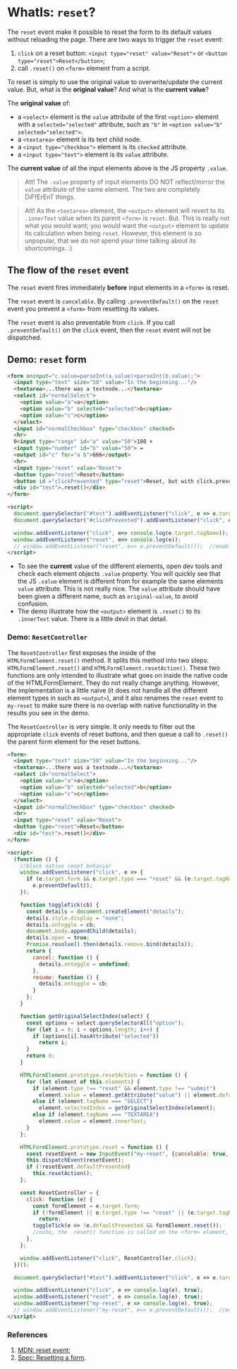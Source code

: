 # WhatIs: `reset`?

The `reset` event make it possible to reset the form to its default values without reloading the page. There are two ways to trigger the `reset` event:
1. `click` on a reset button: `<input type="reset" value="Reset">` or `<button type="reset">Reset</button>`;
2. call `.reset()` on `<form>` element from a script.
  
To reset is simply to use the original value to overwrite/update the current value. But, what is the **original value**? And what is the **current value**?

The **original value** of: 
* a `<select>` element is the `value` attribute of the first `<option>` element with a `selected="selected"` attribute, such as `"b"` in `<option value="b" selected="selected">`.   
* a `<textarea>` element is its text child node.   
* a `<input type="checkbox">` element is its `checked` attribute.   
* a `<input type="text">` element is its `value` attribute.

The **current value** of all the input elements above is the JS property `.value`.

> Att! The `.value` property of input elements DO NOT reflect/mirror the `value` attribute of the same element. The two are completely DiFfErEnT things.

> Att! As the  `<textarea>` element, the `<output>` element will revert to its `.innerText` value when its parent `<form>` is `reset`. But. This is really not what you would want; you would want the `<output>` element to update its calculation when being `reset`. However, this element is so unpopular, that we do not spend your time talking about its shortcomings. :)

## The flow of the `reset` event

The `reset` event fires immediately **before** input elements in a `<form>` is reset.

The `reset` event is `cancelable`. By calling `.preventDefault()` on the `reset` event you prevent a `<form>` from resetting its values.

The `reset` event is also preventable from `click`. If you call `.preventDefault()` on the `click` event, then the `reset` event will not be dispatched.

## Demo: `reset` form

```html
<form oninput="c.value=parseInt(a.value)+parseInt(b.value);">
  <input type="text" size="50" value="In the beginning..."/>
  <textarea>...there was a textnode...</textarea>
  <select id="normalSelect">
    <option value="a">a</option>
    <option value="b" selected="selected">b</option>
    <option value="c">c</option>
  </select>
  <input id="normalCheckbox" type="checkbox" checked>
  <hr>
  0<input type="range" id="a" value="50">100 +
  <input type="number" id="b" value="50"> =
  <output id="c" for="a b">666</output>
  <hr>
  <input type="reset" value="Reset">
  <button type="reset">Reset</button>
  <button id ="clickPrevented" type="reset">Reset, but with click.preventDefault() being called.</button>
  <div id="test">.reset()</div>
</form>

<script>
  document.querySelector("#test").addEventListener("click", e => e.target.parentNode.reset());
  document.querySelector("#clickPrevented").addEventListener("click", e => e.preventDefault());

  window.addEventListener("click", e=> console.log(e.target.tagName));
  window.addEventListener("reset", e=> console.log(e));
  // window.addEventListener("reset", e=> e.preventDefault());  //enable this to block the form from resetting itself
</script>
```        

* To see the **current** value of the different elements, open dev tools and check each element objects `.value` property. You will quickly see that the JS `.value` element is different from for example the same elements `value` attribute. This is not really nice. The `value` attribute should have been given a different name, such as `original-value`, to avoid confusion.
* The demo illustrate how the `<output>` element is `.reset()` to its `.innerText` value. There is a little devil in that detail. 

### Demo: `ResetController`

The `ResetController` first exposes the inside of the `HTMLFormElement.reset()` method. It splits this method into two steps: `HTMLFormElement.reset()` and `HTMLFormElement.resetAction()`. These two functions are only intended to illustrate what goes on inside the native code of the HTMLFormElement. They do not really change anything. However, the implementation is a little naive (it does not handle all the different element types in such as `<output>`), and it also renames the `reset` event to `my-reset` to make sure there is no overlap with native functionality in the results you see in the demo.

The `ResetController` is very simple. It only needs to filter out the appropriate `click` events of reset buttons, and then queue a call to `.reset()` the parent form element for the reset buttons. 

```html
<form>
  <input type="text" size="50" value="In the beginning..."/>
  <textarea>...there was a textnode...</textarea>
  <select id="normalSelect">
    <option value="a">a</option>
    <option value="b" selected="selected">b</option>
    <option value="c">c</option>
  </select>
  <input id="normalCheckbox" type="checkbox" checked>
  <hr>
  <input type="reset" value="Reset">
  <button type="reset">Reset</button>
  <div id="test">.reset()</div>
</form>

<script>
  (function () {
    //block native reset behavior
    window.addEventListener("click", e => {
      if (e.target.form && e.target.type === "reset" && (e.target.tagName === "INPUT" || e.target.tagName === "BUTTON"))
        e.preventDefault();
    });

    function toggleTick(cb) {
      const details = document.createElement("details");
      details.style.display = "none";
      details.ontoggle = cb;
      document.body.appendChild(details);
      details.open = true;
      Promise.resolve().then(details.remove.bind(details));
      return {
        cancel: function () {
          details.ontoggle = undefined;
        },
        resume: function () {
          details.ontoggle = cb;
        }
      };
    }

    function getOriginalSelectIndex(select) {
      const options = select.querySelectorAll("option");
      for (let i = 0; i < options.length; i++) {
        if (options[i].hasAttribute("selected"))
          return i;
      }
      return 0;
    }

    HTMLFormElement.prototype.resetAction = function () {
      for (let element of this.elements) {
        if (element.type !== "reset" && element.type !== "submit")
          element.value = element.getAttribute("value") || element.defaultValue;
        else if (element.tagName === "SELECT")
          element.selectedIndex = getOriginalSelectIndex(element);
        else if (element.tagName === "TEXTAREA")
          element.value = element.innerText;
      }
    };

    HTMLFormElement.prototype.reset = function () {
      const resetEvent = new InputEvent("my-reset", {cancelable: true, composed: true, bubbles: true});
      this.dispatchEvent(resetEvent);
      if (!resetEvent.defaultPrevented)
        this.resetAction();
    };

    const ResetController = {
      click: function (e) {
        const formElement = e.target.form;
        if (!formElement || e.target.type !== "reset" || (e.target.tagName !== "INPUT" && e.target.tagName !== "BUTTON"))
          return;
        toggleTick(e => !e.defaultPrevented && formElement.reset());
        //note, the .reset() function is called on the <form> element, not the target which is the <button type="reset"> element.
      },
    };

    window.addEventListener("click", ResetController.click);
  })();

  document.querySelector("#test").addEventListener("click", e => e.target.parentNode.reset());

  window.addEventListener("click", e => console.log(e), true);
  window.addEventListener("reset", e => console.log(e), true);
  window.addEventListener("my-reset", e => console.log(e), true);
  // window.addEventListener("my-reset", e=> e.preventDefault());  //enable this to block the form from resetting itself
</script>
```

### References 
1. [MDN: reset event](https://developer.mozilla.org/en-US/docs/Web/API/HTMLFormElement/reset_event);
2. [Spec: Resetting a form](https://www.w3.org/TR/html51/sec-forms.html#resetting-a-form).